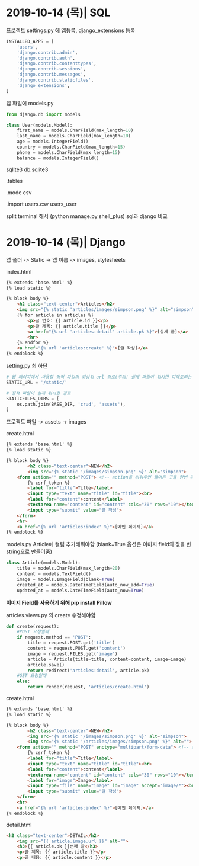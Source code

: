 # 2019-10-14 (목)| SQL

프로젝트 settings.py 에 앱등록, django_extensions 등록

```python
INSTALLED_APPS = [
    'users',
    'django.contrib.admin',
    'django.contrib.auth',
    'django.contrib.contenttypes',
    'django.contrib.sessions',
    'django.contrib.messages',
    'django.contrib.staticfiles',
    'django_extensions',
]
```

앱 파일에 models.py

```python
from django.db import models

class User(models.Model):
    first_name = models.CharField(max_length=10)
    last_name = models.CharField(max_length=10)
    age = models.IntegerField()
    country = models.CharField(max_length=15)
    phone = models.CharField(max_length=15)
    balance = models.IntegerField()
```

sqlite3 db.sqlite3

.tables

.mode csv

.import users.csv users_user

split terminal 해서 (python manage.py shell_plus) sql과 django 비교



# 2019-10-14 (목)| Django

앱 폴더 -> Static -> 앱 이름 -> images, stylesheets



index.html

```html
{% extends 'base.html' %}
{% load static %}

{% block body %}
    <h2 class="text-center">Articles</h2>
    <img src="{% static 'articles/images/simpson.png' %}" alt="simpson">
    {% for article in articles %}
        <p>글 번호: {{ article.id }}</p>
        <p>글 제목: {{ article.title }}</p>
        <a href="{% url 'articles:detail' article.pk %}">[상세 글]</a>
        <hr>
    {% endfor %}
    <a href="{% url 'articles:create' %}">[글 작성]</a>
{% endblock %}
```

setting.py 최 하단

```python
# 웹 페이지에서 사용할 정적 파일의 최상위 url 경로(주의! 실제 파일이 위치한 디렉토리는 아님)
STATIC_URL = '/static/'

# 정적 파일이 실제 위치한 경로
STATICFILES_DIRS = [
    os.path.join(BASE_DIR, 'crud', 'assets'),
]
```

프로젝트 파일 -> assets -> images



create.html

```html
{% extends 'base.html' %}
{% load static %}

{% block body %}
        <h2 class="text-center">NEW</h2>
        <img src="{% static '/images/simpson.png' %}" alt="simpson">
    <form action="" method="POST"> <!-- action을 비워두면 들어온 곳을 한번 더 방문-->
        {% csrf_token %}
        <label for="title">Title</label>
        <input type="text" name="title" id="title"><br>
        <label for="content">content</label>
        <textarea name="content" id="content" cols="30" rows="10"></textarea><br>
        <input type="submit" value="글 작성">
    </form>
    <hr>
    <a href="{% url 'articles:index' %}">[메인 페이지]</a>
{% endblock %}
```

models.py Article에 컬럼 추가해줘야함 (blank=True 옵션은 이미지 field의 값을 빈 string으로 만들어줌)

```python
class Article(models.Model):
    title = models.CharField(max_length=20)
    content = models.TextField()
    image = models.ImageField(blank=True)
    created_at = models.DateTimeField(auto_now_add=True)
    updated_at = models.DateTimeField(auto_now=True)
```

**이미지 Field를 사용하기 위해 pip install Pillow**



articles.views.py 의 create 수정해야함

```python
def create(request):
    #POST 요청일때
    if request.method == 'POST':
        title = request.POST.get('title')
        content = request.POST.get('content')
        image = request.FILES.get('image')
        article = Article(title=title, content=content, image=image)
        article.save()
        return redirect('articles:detail', article.pk)
    #GET 요청일때
    else:
        return render(request, 'articles/create.html')
```

create.html

```html
{% extends 'base.html' %}
{% load static %}

{% block body %}
        <h2 class="text-center">NEW</h2>
        <img src="{% static '/images/simpson.png' %}" alt="simpson">
        <img src="{% static '/articles/images/simpson.png' %}" alt="">
    <form action="" method="POST" enctype="multipart/form-data"> <!-- action을 비워두면 들어온 곳을 한번 더 방문-->
        {% csrf_token %}
        <label for="title">Title</label>
        <input type="text" name="title" id="title"><br>
        <label for="content">content</label>
        <textarea name="content" id="content" cols="30" rows="10"></textarea><br>
        <label for="image">Image</label>
        <input type="file" name="image" id="image" accept="image/*"><br>
        <input type="submit" value="글 작성">
    </form>
    <hr>
    <a href="{% url 'articles:index' %}">[메인 페이지]</a>
{% endblock %}
```

detail.html

```html
<h2 class="text-center">DETAIL</h2>
    <img src="{{ article.image.url }}" alt="">
    <h3>{{ article.pk }}번째 글</h3>
    <p>글 제목: {{ article.title }}</p>
    <p>글 내용: {{ article.content }}</p>
```



















